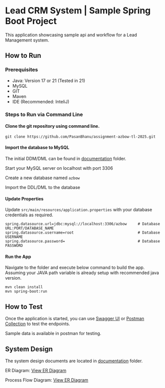 # Lead CRM System | Sample Spring Boot Project

This application showcasing sample api and workflow for a Lead Management system.

## How to Run

### Prerequisites 

- Java: Version 17 or 21 (Tested in 21)
- MySQL
- GIT
- Maven
- IDE (Recommended: InteliJ)

### Steps to Run via Command Line

#### Clone the git repository using command line.

```
git clone https://github.com/PasanBhanu/assignment-azbow-tl-2025.git
```

#### Import the database to MySQL

The initial DDM/DML can be found in [documentation](documentation/DB%20Import%20Script.sql) folder.

Start your MySQL server on localhost with port 3306

Create a new database named `azbow`

Import the DDL/DML to the database

#### Update Properties

Update `src/main/resources/application.properties` with your database credentials as required.

```
spring.datasource.url=jdbc:mysql://localhost:3306/azbow     # Database URL:PORT/DATABASE_NAME
spring.datasource.username=root                             # Database USERNAME
spring.datasource.password=                                 # Database PASSWORD
```

#### Run the App

Navigate to the folder and execute below command to build the app. Assuming your JAVA path variable is already setup with recommended java version.

```
mvn clean install
mvn spring-boot:run
```

## How to Test

Once the application is started, you can use [Swagger UI](http://localhost:8080/swagger-ui/index.html) or [Postman Collection](documentation/AZBOW%20Lead%20CRM.postman_collection.json) to test the endpoints.

Sample data is available in postman for testing.

## System Design

The system design documents are located in [documentation](documentation) folder.

ER Diagram: [View ER Diagram](documentation/README.md#er-diagram)

Process Flow Diagram: [View ER Diagram](documentation/README.md#state-diagram)

